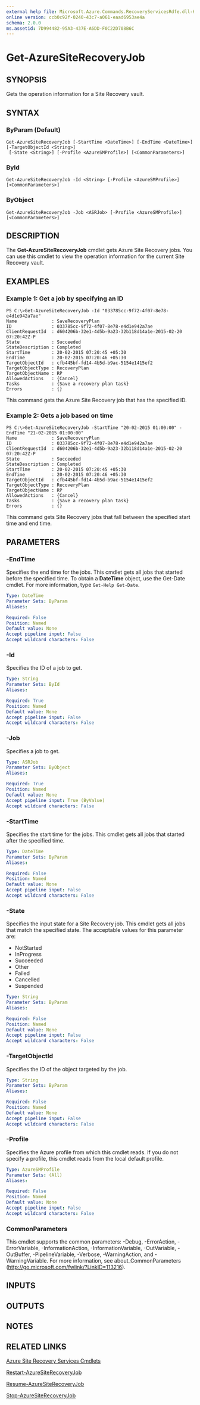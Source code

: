```yaml
---
external help file: Microsoft.Azure.Commands.RecoveryServicesRdfe.dll-Help.xml
online version: ccb0c92f-0240-43c7-a061-eaad6953ae4a
schema: 2.0.0
ms.assetid: 7D994482-95A3-437E-A6DD-F0C22D708B6C
---
```


# Get-AzureSiteRecoveryJob

## SYNOPSIS
Gets the operation information for a Site Recovery vault.

## SYNTAX

### ByParam (Default)
```
Get-AzureSiteRecoveryJob [-StartTime <DateTime>] [-EndTime <DateTime>] [-TargetObjectId <String>]
 [-State <String>] [-Profile <AzureSMProfile>] [<CommonParameters>]
```

### ById
```
Get-AzureSiteRecoveryJob -Id <String> [-Profile <AzureSMProfile>] [<CommonParameters>]
```

### ByObject
```
Get-AzureSiteRecoveryJob -Job <ASRJob> [-Profile <AzureSMProfile>] [<CommonParameters>]
```

## DESCRIPTION
The **Get-AzureSiteRecoveryJob** cmdlet gets Azure Site Recovery jobs.
You can use this cmdlet to view the operation information for the current Site Recovery vault.

## EXAMPLES

### Example 1: Get a job by specifying an ID
```
PS C:\>Get-AzureSiteRecoveryJob -Id "033785cc-9f72-4f07-8e78-e4d1e942a7ae" 
Name             : SaveRecoveryPlan
ID               : 033785cc-9f72-4f07-8e78-e4d1e942a7ae
ClientRequestId  : d604206b-32e1-4d5b-9a23-32b118d14a1e-2015-02-20 07:20:42Z-P
State            : Succeeded
StateDescription : Completed
StartTime        : 20-02-2015 07:20:45 +05:30
EndTime          : 20-02-2015 07:20:46 +05:30
TargetObjectId   : cfb445bf-fd14-4b5d-b9ac-5154e1415ef2
TargetObjectType : RecoveryPlan
TargetObjectName : RP
AllowedActions   : {Cancel}
Tasks            : {Save a recovery plan task}
Errors           : {}
```

This command gets the  Azure Site Recovery job that has the specified ID.

### Example 2: Gets a job based on time
```
PS C:\>Get-AzureSiteRecoveryJob -StartTime "20-02-2015 01:00:00" -EndTime "21-02-2015 01:00:00"
Name             : SaveRecoveryPlan
ID               : 033785cc-9f72-4f07-8e78-e4d1e942a7ae
ClientRequestId  : d604206b-32e1-4d5b-9a23-32b118d14a1e-2015-02-20 07:20:42Z-P
State            : Succeeded
StateDescription : Completed
StartTime        : 20-02-2015 07:20:45 +05:30
EndTime          : 20-02-2015 07:20:46 +05:30
TargetObjectId   : cfb445bf-fd14-4b5d-b9ac-5154e1415ef2
TargetObjectType : RecoveryPlan
TargetObjectName : RP
AllowedActions   : {Cancel}
Tasks            : {Save a recovery plan task}
Errors           : {}
```

This command gets Site Recovery jobs that fall between the specified start time and end time.

## PARAMETERS

### -EndTime
Specifies the end time for the jobs.
This cmdlet gets all jobs that started before the specified time.
To obtain a **DateTime** object, use the Get-Date cmdlet.
For more information, type `Get-Help Get-Date`.

```yaml
Type: DateTime
Parameter Sets: ByParam
Aliases: 

Required: False
Position: Named
Default value: None
Accept pipeline input: False
Accept wildcard characters: False
```

### -Id
Specifies the ID of a job to get.

```yaml
Type: String
Parameter Sets: ById
Aliases: 

Required: True
Position: Named
Default value: None
Accept pipeline input: False
Accept wildcard characters: False
```

### -Job
Specifies a job to get.

```yaml
Type: ASRJob
Parameter Sets: ByObject
Aliases: 

Required: True
Position: Named
Default value: None
Accept pipeline input: True (ByValue)
Accept wildcard characters: False
```

### -StartTime
Specifies the start time for the jobs.
This cmdlet gets all jobs that started after the specified time.

```yaml
Type: DateTime
Parameter Sets: ByParam
Aliases: 

Required: False
Position: Named
Default value: None
Accept pipeline input: False
Accept wildcard characters: False
```

### -State
Specifies the input state for a Site Recovery job.
This cmdlet gets all jobs that match the specified state.
The acceptable values for this parameter are:

- NotStarted
- InProgress
- Succeeded
- Other
- Failed
- Cancelled
- Suspended

```yaml
Type: String
Parameter Sets: ByParam
Aliases: 

Required: False
Position: Named
Default value: None
Accept pipeline input: False
Accept wildcard characters: False
```

### -TargetObjectId
Specifies the ID of the object targeted by the job.

```yaml
Type: String
Parameter Sets: ByParam
Aliases: 

Required: False
Position: Named
Default value: None
Accept pipeline input: False
Accept wildcard characters: False
```

### -Profile
Specifies the Azure profile from which this cmdlet reads.
If you do not specify a profile, this cmdlet reads from the local default profile.

```yaml
Type: AzureSMProfile
Parameter Sets: (All)
Aliases: 

Required: False
Position: Named
Default value: None
Accept pipeline input: False
Accept wildcard characters: False
```

### CommonParameters
This cmdlet supports the common parameters: -Debug, -ErrorAction, -ErrorVariable, -InformationAction, -InformationVariable, -OutVariable, -OutBuffer, -PipelineVariable, -Verbose, -WarningAction, and -WarningVariable. For more information, see about_CommonParameters (http://go.microsoft.com/fwlink/?LinkID=113216).

## INPUTS

## OUTPUTS

## NOTES

## RELATED LINKS

[Azure Site Recovery Services Cmdlets](.\Azure.SiteRecoveryServices.md)

[Restart-AzureSiteRecoveryJob](.\Restart-AzureSiteRecoveryJob.md)

[Resume-AzureSiteRecoveryJob](.\Resume-AzureSiteRecoveryJob.md)

[Stop-AzureSiteRecoveryJob](.\Stop-AzureSiteRecoveryJob.md)


